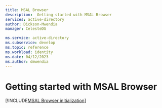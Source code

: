 ```yaml
---
title: MSAL Browser
description:  Getting started with MSAL Browser
services: active-directory
author: Dickson-Mwendia
manager: CelesteDG

ms.service: active-directory
ms.subservice: develop
ms.topic: reference
ms.workload: identity
ms.date: 04/12/2023
ms.author: dmwendia
---
```



# Getting started with MSAL Browser


[!INCLUDE[MSAL Browser initialization](~/../../lib/msal-browser/docs/includes/initialization.md)]
